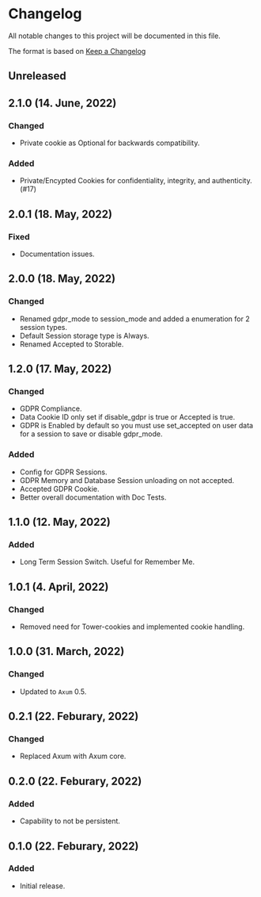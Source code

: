 # Changelog

All notable changes to this project will be documented in this file.

The format is based on [Keep a Changelog](https://keepachangelog.com/en/1.0.0/)

## Unreleased

## 2.1.0 (14. June, 2022)
### Changed
- Private cookie as Optional for backwards compatibility.

### Added
- Private/Encypted Cookies for confidentiality, integrity, and authenticity. (#17)

## 2.0.1 (18. May, 2022)
### Fixed
- Documentation issues.

## 2.0.0 (18. May, 2022)
### Changed
- Renamed gdpr_mode to session_mode and added a enumeration for 2 session types.
- Default Session storage type is Always.
- Renamed Accepted to Storable.

## 1.2.0 (17. May, 2022)
### Changed
- GDPR Compliance.
- Data Cookie ID only set if disable_gdpr is true or Accepted is true.
- GDPR is Enabled by default so you must use set_accepted on user data for a session to save or disable gdpr_mode.

### Added
- Config for GDPR Sessions.
- GDPR Memory and Database Session unloading on not accepted.
- Accepted GDPR Cookie.
- Better overall documentation with Doc Tests.

## 1.1.0 (12. May, 2022)
### Added
- Long Term Session Switch. Useful for Remember Me.

## 1.0.1 (4. April, 2022)
### Changed
- Removed need for Tower-cookies and implemented cookie handling.

## 1.0.0 (31. March, 2022)
### Changed
- Updated to `Axum` 0.5.

## 0.2.1 (22. Feburary, 2022)
### Changed
- Replaced Axum with Axum core.

## 0.2.0 (22. Feburary, 2022)
### Added
- Capability to not be persistent.

## 0.1.0 (22. Feburary, 2022)
### Added
- Initial release.
